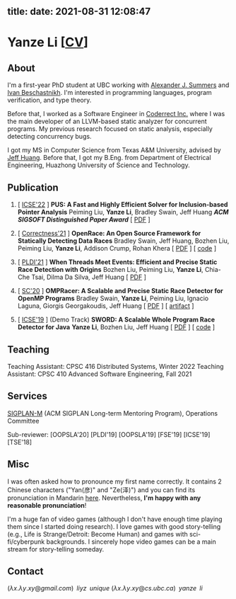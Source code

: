 title:
date: 2021-08-31 12:08:47
---
# Yanze Li \[[CV](index/cv-yanzeli.pdf)\]

<!-- <img src="index/avatar.jpg" alt="avatar" style="float: right; margin: 20px; width: 150px;" /> -->

## About
I'm a first-year PhD student at UBC working with [Alexander J. Summers](https://www.cs.ubc.ca/~alexsumm/) and [Ivan Beschastnikh](https://www.cs.ubc.ca/~bestchai/). I'm interested in programming languages, program verification, and type theory.

Before that, I worked as a Software Engineer in [Coderrect Inc.](https://coderrect.com/) where I was the main developer of an LLVM-based static analyzer for concurrent programs. My previous research focused on static analysis, especially detecting concurrency bugs.

I got my MS in Computer Science from Texas A&M University, advised by [Jeff Huang](https://o2lab.github.io/). Before that, I got my B.Eng. from Department of Electrical Engineering, Huazhong University of Science and Technology.


## Publication
1. \[ [ICSE'22](https://conf.researchr.org/home/icse-2022/) \] **PUS: A Fast and Highly Efficient Solver for Inclusion-based Pointer Analysis**
  Peiming Liu, **Yanze Li**, Bradley Swain, Jeff Huang
  **_ACM SIGSOFT Distinguished Paper Award_**
  \[ [PDF](index/icse22-pus.pdf) \]

2. \[ [Correctness'21](https://correctness-workshop.github.io/2021/) \] **OpenRace: An Open Source Framework for Statically Detecting Data Races**
  Bradley Swain, Jeff Huang, Bozhen Liu, Peiming Liu, **Yanze Li**, Addison Crump, Rohan Khera
  \[ [PDF](index/correctness21-openrace.pdf) \] \[ [code](https://github.com/BradSwain/OpenRace) \]

3. \[ [PLDI'21](https://pldi21.sigplan.org/) \] **When Threads Meet Events: Efficient and Precise Static Race Detection with Origins**
  Bozhen Liu, Peiming Liu, **Yanze Li**, Chia-Che Tsai, Dilma Da Silva, Jeff Huang
  \[ [PDF](index/pldi21-origin.pdf) \]

4. \[ [SC'20](https://sc20.supercomputing.org/) \] **OMPRacer: A Scalable and Precise Static Race Detector for OpenMP Programs**
  Bradley Swain, **Yanze Li**, Peiming Liu, Ignacio Laguna, Giorgis Georgakoudis, Jeff Huang
  \[ [PDF](index/sc20-ompracer.pdf) \] \[ [artifact](https://github.com/parasol-aser/OMPRacer) \]

5. \[ [ICSE'19](https://2019.icse-conferences.org/) \] (Demo Track) **SWORD: A Scalable Whole Program Race Detector for Java**
  **Yanze Li**, Bozhen Liu, Jeff Huang
  \[ [PDF](index/icse2019-demo.pdf) \] \[ [code](https://github.com/funemy/SWORD) \]

## Teaching

Teaching Assistant: CPSC 416  Distributed Systems, Winter 2022
Teaching Assistant: CPSC 410 Advanced Software Engineering, Fall 2021

## Services

[SIGPLAN-M](https://sigplan.org/LongTermMentoring/) (ACM SIGPLAN Long-term Mentoring Program), Operations Committee

Sub-reviewer: \[OOPSLA'20\] \[PLDI'19\] \[OOPSLA'19\] \[FSE'19\] \[ICSE'19\] \[TSE'18\]

## Misc
I was often asked how to pronounce my first name correctly. It contains 2 Chinese characters ("Yan(彦)" and "Ze(泽)") and you can find its pronunciation in Mandarin [here](https://translate.google.com/?sl=zh-CN&tl=en&text=%E5%BD%A6%E6%B3%BD&op=translate). Nevertheless, **I'm happy with any reasonable pronunciation**!

I'm a huge fan of video games (although I don't have enough time playing them since I started doing research).
I love games with good story-telling (e.g., Life is Strange/Detroit: Become Human) and games with sci-fi/cyberpunk backgrounds. I sincerely hope video games can be a main stream for story-telling someday.

## Contact

$(\lambda x. \lambda y. xy@gmail.com)\;\;liyz\;\;unique$
$(\lambda x. \lambda y. xy@cs.ubc.ca)\;\;yanze\;\;li$
